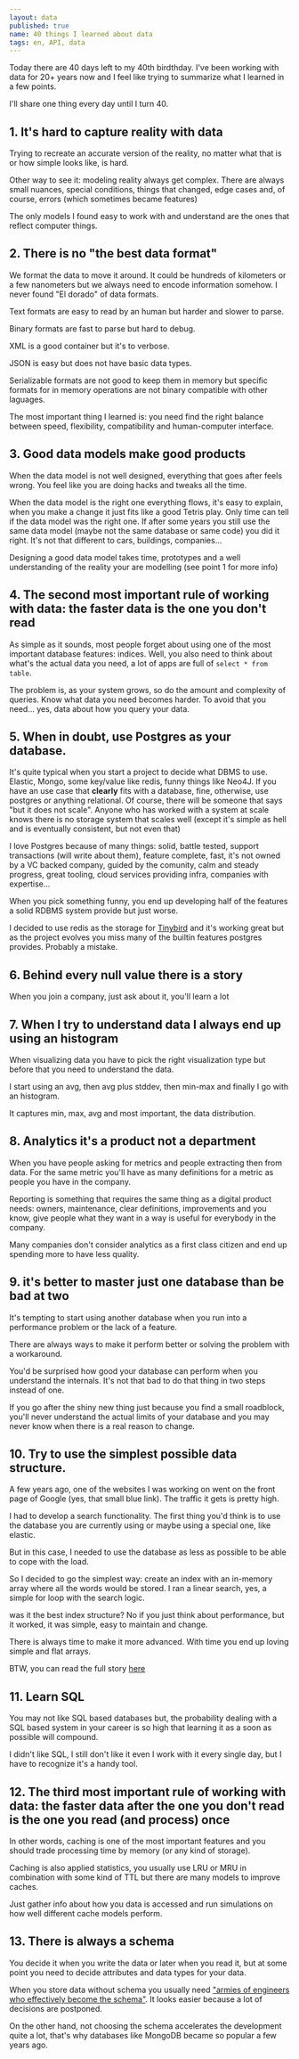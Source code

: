 ```yaml
---
layout: data
published: true
name: 40 things I learned about data
tags: en, API, data
---
```


Today there are 40 days left to my 40th birdthday. I've been working with data for 20+ years now and I feel like trying to summarize what I learned in a few points.

I'll share one thing every day until I turn 40.

## 1. It's hard to capture reality with data

Trying to recreate an accurate version of the reality, no matter what that is or how simple looks like, is hard. 

Other way to see it: modeling reality always get complex. There are always small nuances, special conditions, things that changed, edge cases and, of course, errors (which sometimes became features)

The only models I found easy to work with and understand are the ones that reflect computer things.

## 2. There is no "the best data format"

We format the data to move it around. It could be hundreds of kilometers or a few nanometers but we always need to encode information somehow.
I never found "El dorado" of data formats. 

Text formats are easy to read by an human but harder and slower to parse.

Binary formats are fast to parse but hard to debug.

XML is a good container but it's to verbose.

JSON is easy but does not have basic data types.

Serializable formats are not good to keep them in memory but specific formats for in memory operations are not binary compatible with other laguages.

The most important thing I learned is: you need find the right balance between speed, flexibility, compatibility and human-computer interface.


## 3. Good data models make good products

When the data model is not well designed, everything that goes after feels wrong. You feel like you are doing hacks and tweaks all the time. 

When the data model is the right one everything flows, it's easy to explain, when you make a change it just fits like a good Tetris play. Only time can tell if the data model was the right one. If after some years you still use the same data model (maybe not the same database or same code) you did it right. It's not that different to cars, buildings, companies...

Designing a good data model takes time, prototypes and a well understanding of the reality your are modelling (see point 1 for more info)

## 4. The second most important rule of working with data: the faster data is the one you don't read

As simple as it sounds, most people forget about using one of the most important database features: indices. Well, you also need to think about what's the actual data you need, a lot of apps are full of `select * from table`.

The problem is, as your system grows, so do the amount and complexity of queries. Know what data you need becomes harder. To avoid that you need... yes, data about how you query your data. 


## 5. When in doubt, use Postgres as your database.

It's quite typical when you start a project to decide what DBMS to use. Elastic, Mongo, some key/value like redis, funny things like Neo4J. If you have an use case that **clearly** fits with a database, fine, otherwise, use postgres or anything relational. Of course, there will be someone that says "but it does not scale". Anyone who has worked with a system at scale knows there is no storage system that scales well (except it's simple as hell and is eventually consistent, but not even that)

I love Postgres because of many things: solid, battle tested, support transactions (will write about them), feature complete, fast, it's not owned by a VC backed company, guided by the comunity, calm and steady progress, great tooling, cloud services providing infra, companies with expertise...

When you pick something funny, you end up developing half of the features a solid RDBMS system provide but just worse. 

I decided to use redis as the storage for [Tinybird](https://tinybird.co) and it's working great but as the project evolves you miss many of the builtin features postgres provides. Probably a mistake.

## 6. Behind every null value there is a story

When you join a company, just ask about it, you'll learn a lot


## 7. When I try to understand data I always end up using an histogram

When visualizing data you have to pick the right visualization type but before that you need to understand the data.

I start using an avg, then avg plus stddev, then min-max and finally I go with an histogram.

It captures min, max, avg and most important, the data distribution.


## 8. Analytics it's a product not a department

When you have people asking for metrics and people extracting then from data. For the same metric you'll have as many definitions for a metric as people you have in the company.

Reporting is something that requires the same thing as a digital product needs: owners, maintenance, clear definitions, improvements and you know, give people what they want in a way is useful for everybody in the company.

Many companies don't consider analytics as a first class citizen and end up spending more to have less quality.

## 9. it's better to master just one database than be bad at two

It's tempting to start using another database when you run into a performance problem or the lack of a feature.

There are always ways to make it perform better or solving the problem with a workaround. 

You'd be surprised how good your database can perform when you understand the internals. It's not that bad to do that thing in two steps instead of one.

If you go after the shiny new thing just because you find a small roadblock, you'll never understand the actual limits of your database and you may never know when there is a real reason to change.

## 10. Try to use the simplest possible data structure.

A few years ago, one of the websites I was working on went on the front page of Google (yes, that small blue link). The traffic it gets is pretty high.

I had to develop a search functionality. The first thing you'd think is to use the database you are currently using or maybe using a special one, like elastic.

But in this case, I needed to use the database as less as possible to be able to cope with the load. 

So I decided to go the simplest way: create an index with an in-memory array where all the words would be stored. I ran a linear search, yes, a simple for loop with the search logic.

was it the best index structure? No if you just think about performance, but it worked, it was simple, easy to maintain and change.

There is always time to make it more advanced. With time you end up loving simple and flat arrays.

BTW, you can read the full story [here](https://javisantana.com/2013/06/27/como-aguantamos-una-portada-de-google.html)

## 11. Learn SQL

You may not like SQL based databases but, the probability dealing with a SQL based system in your career is so high that learning it as a soon as possible will compound.

I didn't like SQL, I still don't like it even I work with it every single day, but I have to recognize it's a handy tool.

## 12. The third most important rule of working with data: the faster data after the one you don't read is the one you read (and process) once

In other words, caching is one of the most important features and you should trade processing time by memory (or any kind of storage). 

Caching is also applied statistics, you usually use LRU or MRU in combination with some kind of TTL but there are many models to improve caches.

Just gather info about how you data is accessed and run simulations on how well different cache models perform.

## 13. There is always a schema

You decide it when you write the data or later when you read it, but at some point you need to decide attributes and data types for your data.

When you store data without schema you usually need ["armies of engineers who effectively become the schema"](https://twitter.com/javisantana/status/1275779816982220800). It looks easier because a lot of decisions are postponed.

On the other hand, not choosing the schema accelerates the development quite a lot, that's why databases like MongoDB became so popular a few years ago.


